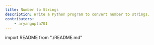 ```yaml
---
title: Number to Strings
description: Write a Python program to convert number to strings.
contributors:
    - aryangupta701
---
```


import README from "./README.md"

<README />
